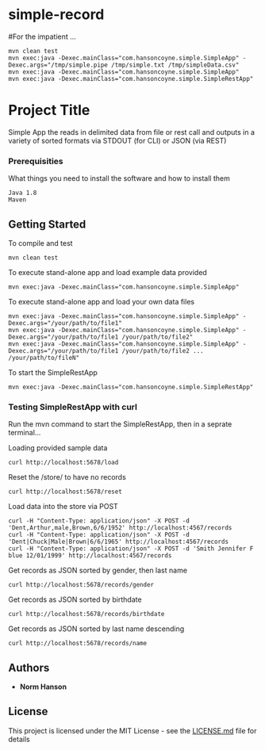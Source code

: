 # simple-record

#For the impatient ...
```
mvn clean test
mvn exec:java -Dexec.mainClass="com.hansoncoyne.simple.SimpleApp" -Dexec.args="/tmp/simple.pipe /tmp/simple.txt /tmp/simpleData.csv"
mvn exec:java -Dexec.mainClass="com.hansoncoyne.simple.SimpleApp"
mvn exec:java -Dexec.mainClass="com.hansoncoyne.simple.SimpleRestApp"
```

# Project Title

Simple App the reads in delimited data from file or rest call and outputs in a variety of sorted formats via STDOUT (for CLI) or JSON (via REST) 

### Prerequisities

What things you need to install the software and how to install them
```
Java 1.8
Maven
```

## Getting Started

To compile and test 
```
mvn clean test
```

To execute stand-alone app and load example data provided
```
mvn exec:java -Dexec.mainClass="com.hansoncoyne.simple.SimpleApp"
```

To execute stand-alone app and load your own data files 
```
mvn exec:java -Dexec.mainClass="com.hansoncoyne.simple.SimpleApp" -Dexec.args="/your/path/to/file1"
mvn exec:java -Dexec.mainClass="com.hansoncoyne.simple.SimpleApp" -Dexec.args="/your/path/to/file1 /your/path/to/file2"
mvn exec:java -Dexec.mainClass="com.hansoncoyne.simple.SimpleApp" -Dexec.args="/your/path/to/file1 /your/path/to/file2 ... /your/path/to/fileN"
```

To start the SimpleRestApp
```
mvn exec:java -Dexec.mainClass="com.hansoncoyne.simple.SimpleRestApp"
```


### Testing SimpleRestApp with curl 
Run the mvn command to start the SimpleRestApp, then in a seprate terminal...

Loading provided sample data
```
curl http://localhost:5678/load
```

Reset the /store/ to have no records
```
curl http://localhost:5678/reset
```

Load data into the store via POST
```
curl -H "Content-Type: application/json" -X POST -d 'Dent,Arthur,male,Brown,6/6/1952' http://localhost:4567/records
curl -H "Content-Type: application/json" -X POST -d 'Dent|Chuck|Male|Brown|6/6/1965' http://localhost:4567/records
curl -H "Content-Type: application/json" -X POST -d 'Smith Jennifer F blue 12/01/1999' http://localhost:4567/records
```

Get records as JSON sorted by gender, then last name
```
curl http://localhost:5678/records/gender
```

Get records as JSON sorted by birthdate
```
curl http://localhost:5678/records/birthdate
```

Get records as JSON sorted by last name descending
```
curl http://localhost:5678/records/name
```

## Authors

* **Norm Hanson** 

## License

This project is licensed under the MIT License - see the [LICENSE.md](LICENSE.md) file for details
